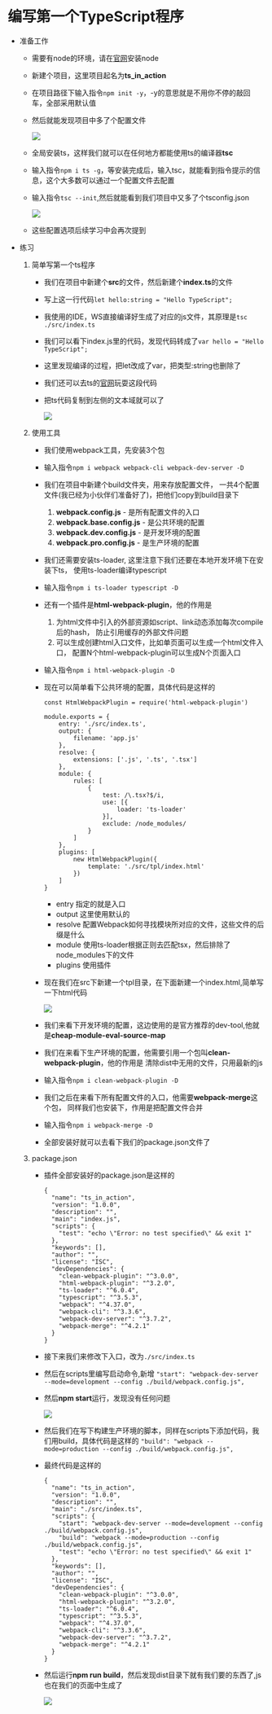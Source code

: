 # 编写第一个TypeScript程序

* 准备工作
    * 需要有node的环境，请在[官网](http://nodejs.cn/download/)安装node
    * 新建个项目，这里项目起名为**ts_in_action**
    * 在项目路径下输入指令`npm init -y`，-y的意思就是不用你不停的敲回车，全部采用默认值
    * 然后就能发现项目中多了个配置文件
    
        ![](./images/初始化项目创建json文件.jpg)
        
    * 全局安装ts，这样我们就可以在任何地方都能使用ts的编译器**tsc**
    * 输入指令`npm i ts -g`，等安装完成后，输入tsc，就能看到指令提示的信息，这个大多数可以通过一个配置文件去配置
    * 输入指令`tsc --init`,然后就能看到我们项目中又多了个tsconfig.json  
    
        ![](./images/创建ts的配置文件.jpg)
    
    * 这些配置选项后续学习中会再次提到
    
* 练习    
    1. 简单写第一个ts程序
        * 我们在项目中新建个**src**的文件，然后新建个**index.ts**的文件
        * 写上这一行代码`let hello:string = "Hello TypeScript";`
        * 我使用的IDE，WS直接编译好生成了对应的js文件，其原理是`tsc ./src/index.ts`
        * 我们可以看下index.js里的代码，发现代码转成了`var hello = "Hello TypeScript";`
        * 这里发现编译的过程，把let改成了var，把类型:string也删除了
        * 我们还可以去ts的[官网](http://www.typescriptlang.org/play/index.html)玩耍这段代码
        * 把ts代码复制到左侧的文本域就可以了
        
            ![](./images/官网玩耍ts代码.jpg)
            
    2. 使用工具
        * 我们使用webpack工具，先安装3个包
        * 输入指令`npm i webpack webpack-cli webpack-dev-server -D`  
        * 我们在项目中新建个build文件夹，用来存放配置文件，
            一共4个配置文件(我已经为小伙伴们准备好了)，把他们copy到build目录下 
            1. **webpack.config.js** - 是所有配置文件的入口  
            2. **webpack.base.config.js** - 是公共环境的配置
            3. **webpack.dev.config.js** - 是开发环境的配置
            4. **webpack.pro.config.js** - 是生产环境的配置   
        * 我们还需要安装ts-loader, 这里注意下我们还要在本地开发环境下在安装下ts，
            使用ts-loader编译typescript
        * 输入指令`npm i ts-loader typescript -D` 
        * 还有一个插件是**html-webpack-plugin**，他的作用是
            1. 为html文件中引入的外部资源如script、link动态添加每次compile后的hash，
                防止引用缓存的外部文件问题
            2. 可以生成创建html入口文件，比如单页面可以生成一个html文件入口，
                配置N个html-webpack-plugin可以生成N个页面入口 
        * 输入指令`npm i html-webpack-plugin -D` 
        * 现在可以简单看下公共环境的配置，具体代码是这样的
            ```
            const HtmlWebpackPlugin = require('html-webpack-plugin')
            
            module.exports = {
                entry: './src/index.ts',
                output: {
                    filename: 'app.js'
                },
                resolve: {
                    extensions: ['.js', '.ts', '.tsx']
                },
                module: {
                    rules: [
                        {
                            test: /\.tsx?$/i,
                            use: [{
                                loader: 'ts-loader'
                            }],
                            exclude: /node_modules/
                        }
                    ]
                },
                plugins: [
                    new HtmlWebpackPlugin({
                        template: './src/tpl/index.html'
                    })
                ]
            }

            ```
            * entry 指定的就是入口
            * output 这里使用默认的  
            * resolve 配置Webpack如何寻找模块所对应的文件，这些文件的后缀是什么
            * module 使用ts-loader根据正则去匹配tsx，然后排除了node_modules下的文件
            * plugins 使用插件
        * 现在我们在src下新建一个tpl目录，在下面新建一个index.html,简单写一下html代码
        
            ![](./images/简单写个index.html.jpg)
            
        * 我们来看下开发环境的配置，这边使用的是官方推荐的dev-tool,他就是**cheap-module-eval-source-map**    
        * 我们在来看下生产环境的配置，他需要引用一个包叫**clean-webpack-plugin**，他的作用是
            清除dist中无用的文件，只用最新的js
        * 输入指令`npm i clean-webpack-plugin -D`
        * 我们之后在来看下所有配置文件的入口，他需要**webpack-merge**这个包，
            同样我们也安装下，作用是把配置文件合并
        * 输入指令`npm i webpack-merge -D`
        * 全部安装好就可以去看下我们的package.json文件了
    3. package.json
        * 插件全部安装好的package.json是这样的  
            ```
            {
              "name": "ts_in_action",
              "version": "1.0.0",
              "description": "",
              "main": "index.js",
              "scripts": {
                "test": "echo \"Error: no test specified\" && exit 1"
              },
              "keywords": [],
              "author": "",
              "license": "ISC",
              "devDependencies": {
                "clean-webpack-plugin": "^3.0.0",
                "html-webpack-plugin": "^3.2.0",
                "ts-loader": "^6.0.4",
                "typescript": "^3.5.3",
                "webpack": "^4.37.0",
                "webpack-cli": "^3.3.6",
                "webpack-dev-server": "^3.7.2",
                "webpack-merge": "^4.2.1"
              }
            }
            ```  
        * 接下来我们来修改下入口，改为`./src/index.ts`   
        * 然后在scripts里编写启动命令,新增
            `"start": "webpack-dev-server --mode=development --config ./build/webpack.config.js",`   
        * 然后**npm start**运行，发现没有任何问题  
        
            ![](./images/start运行后的控制台.jpg)   
            
        * 然后我们在写下构建生产环境的脚本，同样在scripts下添加代码，我们用build，具体代码是这样的
            `"build": "webpack --mode=production --config ./build/webpack.config.js",`
            
        * 最终代码是这样的
            ```
            {
              "name": "ts_in_action",
              "version": "1.0.0",
              "description": "",
              "main": "./src/index.ts",
              "scripts": {
                "start": "webpack-dev-server --mode=development --config ./build/webpack.config.js",
                "build": "webpack --mode=production --config ./build/webpack.config.js",
                "test": "echo \"Error: no test specified\" && exit 1"
              },
              "keywords": [],
              "author": "",
              "license": "ISC",
              "devDependencies": {
                "clean-webpack-plugin": "^3.0.0",
                "html-webpack-plugin": "^3.2.0",
                "ts-loader": "^6.0.4",
                "typescript": "^3.5.3",
                "webpack": "^4.37.0",
                "webpack-cli": "^3.3.6",
                "webpack-dev-server": "^3.7.2",
                "webpack-merge": "^4.2.1"
              }
            }

            ```                     
        * 然后运行**npm run build**，然后发现dist目录下就有我们要的东西了,js也在我们的页面中生成了
        
            ![](./images/dist目录.jpg)